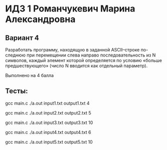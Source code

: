 # ИДЗ 1 Романчукевич Марина Александровна

## Вариант 4
Разработать программу, находящую в заданной ASCII–строке по- следнюю при перемещении слева направо последовательность из N символов, каждый элемент которой определяется по условию «больше предшествующего» (число N вводится как отдельный параметр).

Выполнено на 4 балла

Тесты:
--------------------------------------------------------------------
gcc main.c
./a.out input1.txt output1.txt 4

gcc main.c
./a.out input2.txt output2.txt 5

gcc main.c
./a.out input3.txt output3.txt 10

gcc main.c
./a.out input4.txt output4.txt 6

gcc main.c
./a.out input5.txt output5.txt 10
